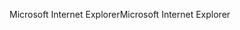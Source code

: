 <span data-ttu-id="d7865-101">Microsoft Internet Explorer</span><span class="sxs-lookup"><span data-stu-id="d7865-101">Microsoft Internet Explorer</span></span>